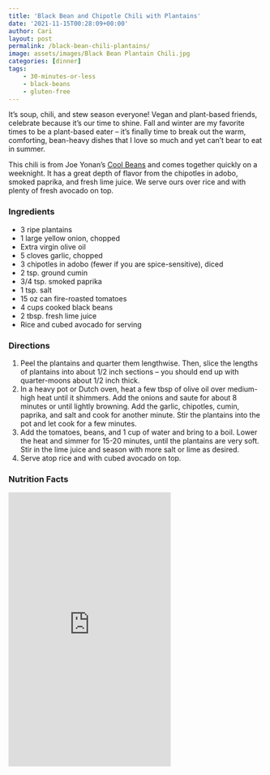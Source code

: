 ```yaml
---
title: 'Black Bean and Chipotle Chili with Plantains'
date: '2021-11-15T00:28:09+00:00'
author: Cari
layout: post
permalink: /black-bean-chili-plantains/
image: assets/images/Black Bean Plantain Chili.jpg
categories: [dinner]
tags:
    - 30-minutes-or-less
    - black-beans
    - gluten-free
---
```


It’s soup, chili, and stew season everyone! Vegan and plant-based friends, celebrate because it’s our time to shine. Fall and winter are my favorite times to be a plant-based eater – it’s finally time to break out the warm, comforting, bean-heavy dishes that I love so much and yet can’t bear to eat in summer.

This chili is from Joe Yonan’s [Cool Beans](https://www.joeyonan.com/my-books/) and comes together quickly on a weeknight. It has a great depth of flavor from the chipotles in adobo, smoked paprika, and fresh lime juice. We serve ours over rice and with plenty of fresh avocado on top.

<h3> Ingredients </h3>

- 3 ripe plantains
- 1 large yellow onion, chopped
- Extra virgin olive oil
- 5 cloves garlic, chopped
- 3 chipotles in adobo (fewer if you are spice-sensitive), diced
- 2 tsp. ground cumin
- 3/4 tsp. smoked paprika
- 1 tsp. salt
- 15 oz can fire-roasted tomatoes
- 4 cups cooked black beans
- 2 tbsp. fresh lime juice
- Rice and cubed avocado for serving

<h3> Directions </h3>

1. Peel the plantains and quarter them lengthwise. Then, slice the lengths of plantains into about 1/2 inch sections – you should end up with quarter-moons about 1/2 inch thick.
2. In a heavy pot or Dutch oven, heat a few tbsp of olive oil over medium-high heat until it shimmers. Add the onions and saute for about 8 minutes or until lightly browning. Add the garlic, chipotles, cumin, paprika, and salt and cook for another minute. Stir the plantains into the pot and let cook for a few minutes.
3. Add the tomatoes, beans, and 1 cup of water and bring to a boil. Lower the heat and simmer for 15-20 minutes, until the plantains are very soft. Stir in the lime juice and season with more salt or lime as desired.
4. Serve atop rice and with cubed avocado on top.

<h3> Nutrition Facts </h3>

<iframe title="CRONOMETER.com" width="320" height="540" src="https://cronometer.com/facts.html?food=30417783&measure=83148644&labelType=AMERICAN_2016" frameborder="0"></iframe>
